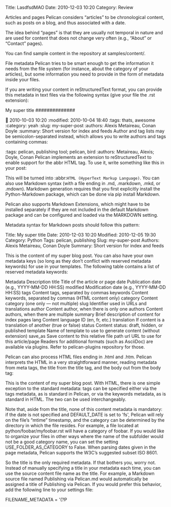 Title: LasdfsdMAO
Date: 2010-12-03 10:20
Category: Review

Articles and pages
Pelican considers “articles” to be chronological content, such as posts on a blog, and thus associated with a date.

The idea behind “pages” is that they are usually not temporal in nature and are used for content that does not change very often (e.g., “About” or “Contact” pages).

You can find sample content in the repository at samples/content/.

File metadata
Pelican tries to be smart enough to get the information it needs from the file system (for instance, about the category of your articles), but some information you need to provide in the form of metadata inside your files.

If you are writing your content in reStructuredText format, you can provide this metadata in text files via the following syntax (give your file the .rst extension):

My super title
##############

:date: 2010-10-03 10:20
:modified: 2010-10-04 18:40
:tags: thats, awesome
:category: yeah
:slug: my-super-post
:authors: Alexis Metaireau, Conan Doyle
:summary: Short version for index and feeds
Author and tag lists may be semicolon-separated instead, which allows you to write authors and tags containing commas:

:tags: pelican, publishing tool; pelican, bird
:authors: Metaireau, Alexis; Doyle, Conan
Pelican implements an extension to reStructuredText to enable support for the abbr HTML tag. To use it, write something like this in your post:

This will be turned into :abbr:`HTML (HyperText Markup Language)`.
You can also use Markdown syntax (with a file ending in .md, .markdown, .mkd, or .mdown). Markdown generation requires that you first explicitly install the Python-Markdown package, which can be done via pip install Markdown.

Pelican also supports Markdown Extensions, which might have to be installed separately if they are not included in the default Markdown package and can be configured and loaded via the MARKDOWN setting.

Metadata syntax for Markdown posts should follow this pattern:

Title: My super title
Date: 2010-12-03 10:20
Modified: 2010-12-05 19:30
Category: Python
Tags: pelican, publishing
Slug: my-super-post
Authors: Alexis Metaireau, Conan Doyle
Summary: Short version for index and feeds

This is the content of my super blog post.
You can also have your own metadata keys (so long as they don’t conflict with reserved metadata keywords) for use in your templates. The following table contains a list of reserved metadata keywords:

Metadata	Description
title	Title of the article or page
date	Publication date (e.g., YYYY-MM-DD HH:SS)
modified	Modification date (e.g., YYYY-MM-DD HH:SS)
tags	Content tags, separated by commas
keywords	Content keywords, separated by commas (HTML content only)
category	Content category (one only — not multiple)
slug	Identifier used in URLs and translations
author	Content author, when there is only one
authors	Content authors, when there are multiple
summary	Brief description of content for index pages
lang	Content language ID (en, fr, etc.)
translation	If content is a translation of another (true or false)
status	Content status: draft, hidden, or published
template	Name of template to use to generate content (without extension)
save_as	Save content to this relative file path
url	URL to use for this article/page
Readers for additional formats (such as AsciiDoc) are available via plugins. Refer to pelican-plugins repository for those.

Pelican can also process HTML files ending in .html and .htm. Pelican interprets the HTML in a very straightforward manner, reading metadata from meta tags, the title from the title tag, and the body out from the body tag:

<html>
    <head>
        <title>My super title</title>
        <meta name="tags" content="thats, awesome" />
        <meta name="date" content="2012-07-09 22:28" />
        <meta name="modified" content="2012-07-10 20:14" />
        <meta name="category" content="yeah" />
        <meta name="authors" content="Alexis Métaireau, Conan Doyle" />
        <meta name="summary" content="Short version for index and feeds" />
    </head>
    <body>
        This is the content of my super blog post.
    </body>
</html>
With HTML, there is one simple exception to the standard metadata: tags can be specified either via the tags metadata, as is standard in Pelican, or via the keywords metadata, as is standard in HTML. The two can be used interchangeably.

Note that, aside from the title, none of this content metadata is mandatory: if the date is not specified and DEFAULT_DATE is set to 'fs', Pelican will rely on the file’s “mtime” timestamp, and the category can be determined by the directory in which the file resides. For example, a file located at python/foobar/myfoobar.rst will have a category of foobar. If you would like to organize your files in other ways where the name of the subfolder would not be a good category name, you can set the setting USE_FOLDER_AS_CATEGORY to False. When parsing dates given in the page metadata, Pelican supports the W3C’s suggested subset ISO 8601.

So the title is the only required metadata. If that bothers you, worry not. Instead of manually specifying a title in your metadata each time, you can use the source content file name as the title. For example, a Markdown source file named Publishing via Pelican.md would automatically be assigned a title of Publishing via Pelican. If you would prefer this behavior, add the following line to your settings file:

FILENAME_METADATA = '(?P<title>.*)'
Note

When experimenting with different settings (especially the metadata ones) caching may interfere and the changes may not be visible. In such cases disable caching with LOAD_CONTENT_CACHE = False or use the --ignore-cache command-line switch.

modified should be last time you updated the article, and defaults to date if not specified. Besides you can show modified in the templates, feed entries in feed readers will be updated automatically when you set modified to the current date after you modified your article.

authors is a comma-separated list of article authors. If there’s only one author you can use author field.

If you do not explicitly specify summary metadata for a given post, the SUMMARY_MAX_LENGTH setting can be used to specify how many words from the beginning of an article are used as the summary.

You can also extract any metadata from the filename through a regular expression to be set in the FILENAME_METADATA setting. All named groups that are matched will be set in the metadata object. The default value for the FILENAME_METADATA setting will only extract the date from the filename. For example, if you would like to extract both the date and the slug, you could set something like: '(?P<date>\d{4}-\d{2}-\d{2})_(?P<slug>.*)'

Please note that the metadata available inside your files takes precedence over the metadata extracted from the filename.

Pages
If you create a folder named pages inside the content folder, all the files in it will be used to generate static pages, such as About or Contact pages. (See example filesystem layout below.)

You can use the DISPLAY_PAGES_ON_MENU setting to control whether all those pages are displayed in the primary navigation menu. (Default is True.)

If you want to exclude any pages from being linked to or listed in the menu then add a status: hidden attribute to its metadata. This is useful for things like making error pages that fit the generated theme of your site.

Static content
Static files are files other than articles and pages that are copied to the output folder as-is, without processing. You can control which static files are copied over with the STATIC_PATHS setting of the project’s pelicanconf.py file. Pelican’s default configuration includes the images directory for this, but others must be added manually. In addition, static files that are explicitly linked to are included (see below).

Mixed content in the same directory
Starting with Pelican 3.5, static files can safely share a source directory with page source files, without exposing the page sources in the generated site. Any such directory must be added to both STATIC_PATHS and PAGE_PATHS (or STATIC_PATHS and ARTICLE_PATHS). Pelican will identify and process the page source files normally, and copy the remaining files as if they lived in a separate directory reserved for static files.

Note: Placing static and content source files together in the same source directory does not guarantee that they will end up in the same place in the generated site. The easiest way to do this is by using the {attach} link syntax (described below). Alternatively, the STATIC_SAVE_AS, PAGE_SAVE_AS, and ARTICLE_SAVE_AS settings (and the corresponding *_URL settings) can be configured to place files of different types together, just as they could in earlier versions of Pelican.

Linking to internal content
From Pelican 3.1 onwards, it is now possible to specify intra-site links to files in the source content hierarchy instead of files in the generated hierarchy. This makes it easier to link from the current post to other content that may be sitting alongside that post (instead of having to determine where the other content will be placed after site generation).

To link to internal content (files in the content directory), use the following syntax for the link target: {filename}path/to/file Note: forward slashes, /, are the required path separator in the {filename} directive on all operating systems, including Windows.

For example, a Pelican project might be structured like this:

website/
├── content
│   ├── category/
│   │   └── article1.rst
│   ├── article2.md
│   └── pages
│       └── about.md
└── pelican.conf.py
In this example, article1.rst could look like this:

The first article
#################

:date: 2012-12-01 10:02

See below intra-site link examples in reStructuredText format.

`a link relative to the current file <{filename}../article2.md>`_
`a link relative to the content root <{filename}/article2.md>`_
and article2.md:

Title: The second article
Date: 2012-12-01 10:02

See below intra-site link examples in Markdown format.

[a link relative to the current file]({filename}category/article1.rst)
[a link relative to the content root]({filename}/category/article1.rst)
Linking to static files
You can link to static content using {static}path/to/file. Files linked to with this syntax will automatically be copied to the output directory, even if the source directories containing them are not included in the STATIC_PATHS setting of the project’s pelicanconf.py file.

For example, a project’s content directory might be structured like this:

content
├── images
│   └── han.jpg
├── pdfs
│   └── menu.pdf
└── pages
    └── test.md
test.md would include:

![Alt Text]({static}/images/han.jpg)
[Our Menu]({static}/pdfs/menu.pdf)
Site generation would then copy han.jpg to output/images/han.jpg, menu.pdf to output/pdfs/menu.pdf, and write the appropriate links in test.md.

If you use {static} to link to an article or a page, this will be turned into a link to its source code.

Attaching static files
Starting with Pelican 3.5, static files can be “attached” to a page or article using this syntax for the link target: {attach}path/to/file This works like the {static} syntax, but also relocates the static file into the linking document’s output directory. If the static file originates from a subdirectory beneath the linking document’s source, that relationship will be preserved on output. Otherwise, it will become a sibling of the linking document.

This only works for linking to static files.

For example, a project’s content directory might be structured like this:

content
├── blog
│   ├── icons
│   │   └── icon.png
│   ├── photo.jpg
│   └── testpost.md
└── downloads
    └── archive.zip
pelicanconf.py would include:

PATH = 'content'
ARTICLE_PATHS = ['blog']
ARTICLE_SAVE_AS = '{date:%Y}/{slug}.html'
ARTICLE_URL = '{date:%Y}/{slug}.html'
testpost.md would include:

Title: Test Post
Category: test
Date: 2014-10-31

![Icon]({attach}icons/icon.png)
![Photo]({attach}photo.jpg)
[Downloadable File]({attach}/downloads/archive.zip)
Site generation would then produce an output directory structured like this:

output
└── 2014
    ├── archive.zip
    ├── icons
    │   └── icon.png
    ├── photo.jpg
    └── test-post.html
Notice that all the files linked using {attach} ended up in or beneath the article’s output directory.

If a static file is linked multiple times, the relocating feature of {attach} will only work in the first of those links to be processed. After the first link, Pelican will treat {attach} like {static}. This avoids breaking the already-processed links.

Be careful when linking to a file from multiple documents: Since the first link to a file finalizes its location and Pelican does not define the order in which documents are processed, using {attach} on a file linked by multiple documents can cause its location to change from one site build to the next. (Whether this happens in practice will depend on the operating system, file system, version of Pelican, and documents being added, modified, or removed from the project.) Any external sites linking to the file’s old location might then find their links broken. It is therefore advisable to use {attach} only if you use it in all links to a file, and only if the linking documents share a single directory. Under these conditions, the file’s output location will not change in future builds. In cases where these precautions are not possible, consider using {static} links instead of {attach}, and letting the file’s location be determined by the project’s STATIC_SAVE_AS and STATIC_URL settings. (Per-file save_as and url overrides can still be set in EXTRA_PATH_METADATA.)

Note

When using {attach}, any parent directory in *_URL / *_SAVE_AS settings should match each other. See also: URL settings

Linking to authors, categories, index and tags
You can link to authors, categories, index and tags using the {author}name, {category}foobar, {index} and {tag}tagname syntax.

Deprecated internal link syntax
To remain compatible with earlier versions, Pelican still supports vertical bars (||) in addition to curly braces ({}) for internal links. For example: |filename|an_article.rst, |tag|tagname, |category|foobar. The syntax was changed from || to {} to avoid collision with Markdown extensions or reST directives. Similarly, Pelican also still supports linking to static content with {filename}. The syntax was changed to {static} to allow linking to both generated articles and pages and their static sources.

Support for the old syntax may eventually be removed.

Including other files
Both Markdown and reStructuredText syntaxes provide mechanisms for this.

Following below are some examples for reStructuredText using the include directive:

.. include:: file.rst
Include a fragment of a file delimited by two identifiers, highlighted as C++ (slicing based on line numbers is also possible):

.. include:: main.cpp
    :code: c++
    :start-after: // begin
    :end-before: // end
Include a raw HTML file (or an inline SVG) and put it directly into the output without any processing:

.. raw:: html
    :file: table.html
For Markdown, one must rely on an extension. For example, using the mdx_include plugin:

```html
{! template.html !}
```
Importing an existing site
It is possible to import your site from WordPress, Tumblr, Dotclear, and RSS feeds using a simple script. See Importing an existing site.

Translations
It is possible to translate articles. To do so, you need to add a lang meta attribute to your articles/pages and set a DEFAULT_LANG setting (which is English [en] by default). With those settings in place, only articles with the default language will be listed, and each article will be accompanied by a list of available translations for that article.

Note

This core Pelican functionality does not create sub-sites (e.g. example.com/de) with translated templates for each language. For such advanced functionality the i18n_subsites plugin can be used.

By default, Pelican uses the article’s URL “slug” to determine if two or more articles are translations of one another. (This can be changed with the ARTICLE_TRANSLATION_ID setting.) The slug can be set manually in the file’s metadata; if not set explicitly, Pelican will auto-generate the slug from the title of the article.

Here is an example of two articles, one in English and the other in French.

The English article:

Foobar is not dead
##################

:slug: foobar-is-not-dead
:lang: en

That's true, foobar is still alive!
And the French version:

Foobar n'est pas mort !
#######################

:slug: foobar-is-not-dead
:lang: fr

Oui oui, foobar est toujours vivant !
Post content quality notwithstanding, you can see that only item in common between the two articles is the slug, which is functioning here as an identifier. If you’d rather not explicitly define the slug this way, you must then instead ensure that the translated article titles are identical, since the slug will be auto-generated
